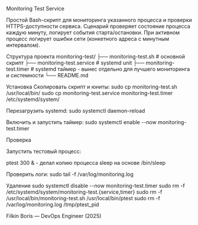 Monitoring Test Service

Простой Bash-скрипт для мониторинга указанного процесса и проверки HTTPS-доступности сервиса.
Сценарий проверяет состояние процесса каждую минуту, логирует события старта/остановки. 
При активном процесс логирует ошибки сети (конкетного адреса с минутным интервалом).

Структура проекта
monitoring-test/
├── monitoring-test.sh        # основной скрипт
├── monitoring-test.service   # systemd unit
├── monitoring-test.timer     # systemd таймер - вынес отдельно для лучшего мониторинга и системности
└── README.md

Установка
Скопировать скрипт и юниты:
sudo cp monitoring-test.sh /usr/local/bin/
sudo cp monitoring-test.service monitoring-test.timer /etc/systemd/system/

Перезагрузить systemd:
sudo systemctl daemon-reload

Включить и запустить таймер:
sudo systemctl enable --now monitoring-test.timer

Проверка

Запустить тестовый процесс:

ptest 300 & - делал копию процесса sleep на основе /bin/sleep


Проверить логи:
sudo tail -f /var/log/monitoring.log

Удаление
sudo systemctl disable --now monitoring-test.timer
sudo rm -f /etc/systemd/system/monitoring-test.{service,timer}
sudo rm -f /usr/local/bin/monitoring-test.sh /usr/local/bin/ptest
sudo rm -f /var/log/monitoring.log /tmp/ptest_pid

Filkin Boris — DevOps Engineer (2025)